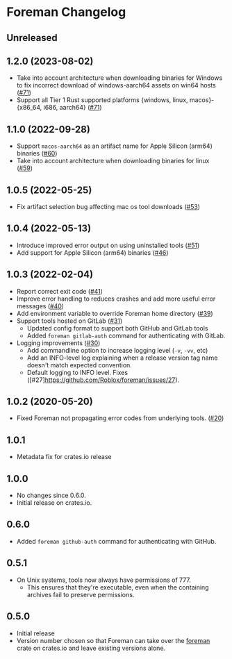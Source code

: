 # Foreman Changelog

## Unreleased

## 1.2.0 (2023-08-02)
- Take into account architecture when downloading binaries for Windows to fix incorrect download of windows-aarch64 assets on win64 hosts ([#71](https://github.com/Roblox/foreman/pull/71))
- Support all Tier 1 Rust supported platforms {windows, linux, macos}-{x86_64, i686, aarch64} ([#71](https://github.com/Roblox/foreman/pull/71))

## 1.1.0 (2022-09-28)

- Support `macos-aarch64` as an artifact name for Apple Silicon (arm64) binaries ([#60](https://github.com/Roblox/foreman/pull/60))
- Take into account architecture when downloading binaries for linux ([#59](https://github.com/Roblox/foreman/pull/59))

## 1.0.5 (2022-05-25)

- Fix artifact selection bug affecting mac os tool downloads ([#53](https://github.com/Roblox/foreman/pull/53))

## 1.0.4 (2022-05-13)

- Introduce improved error output on using uninstalled tools ([#51](https://github.com/Roblox/foreman/pull/51))
- Add support for Apple Silicon (arm64) binaries ([#46](https://github.com/Roblox/foreman/pull/46))

## 1.0.3 (2022-02-04)

- Report correct exit code ([#41](https://github.com/Roblox/foreman/pull/41))
- Improve error handling to reduces crashes and add more useful error messages ([#40](https://github.com/Roblox/foreman/pull/40))
- Add environment variable to override Foreman home directory ([#39](https://github.com/Roblox/foreman/pull/39))
- Support tools hosted on GitLab ([#31](https://github.com/Roblox/foreman/pull/31))
  - Updated config format to support both GitHub and GitLab tools
  - Added `foreman gitlab-auth` command for authenticating with GitLab.
- Logging improvements ([#30](https://github.com/Roblox/foreman/pull/30))
	- Add commandline option to increase logging level (`-v`, `-vv`, etc)
	- Add an INFO-level log explaining when a release version tag name doesn't match expected convention.
	- Default logging to INFO level. Fixes ([#27]https://github.com/Roblox/foreman/issues/27).

## 1.0.2 (2020-05-20)
- Fixed Foreman not propagating error codes from underlying tools. ([#20](https://github.com/Roblox/foreman/pull/20))

## 1.0.1
- Metadata fix for crates.io release

## 1.0.0
- No changes since 0.6.0.
- Initial release on crates.io.

## 0.6.0
- Added `foreman github-auth` command for authenticating with GitHub.

## 0.5.1
- On Unix systems, tools now always have permissions of 777.
	- This ensures that they're executable, even when the containing archives fail to preserve permissions.

## 0.5.0
- Initial release
- Version number chosen so that Foreman can take over the [foreman](https://crates.io/crates/foreman) crate on crates.io and leave existing versions alone.
